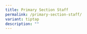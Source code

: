 ```yaml
---
title: Primary Section Staff
permalink: /primary-section-staff/
variant: tiptap
description: ""
---
```

